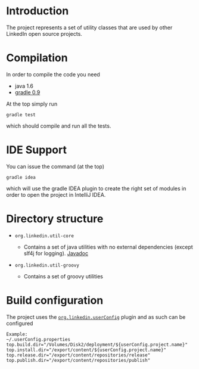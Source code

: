 Introduction
============
The project represents a set of utility classes that are used by other LinkedIn open 
source projects.

Compilation
===========
In order to compile the code you need

* java 1.6
* [gradle 0.9](http://www.gradle.org/)

At the top simply run

    gradle test

which should compile and run all the tests.

IDE Support
===========
You can issue the command (at the top)

    gradle idea

which will use the gradle IDEA plugin to create the right set of modules in order to open the
project in IntelliJ IDEA.

Directory structure
===================

* `org.linkedin.util-core`
  * Contains a set of java utilities with no external dependencies (except slf4j
for logging). [Javadoc](http://www.kiwidoc.com/java/l/p/org.linkedin/org.linkedin.util-core)

* `org.linkedin.util-groovy`
  * Contains a set of groovy utilities

Build configuration
===================
The project uses the [`org.linkedin.userConfig`](https://github.com/linkedin/gradle-plugins/blob/master/README.md) plugin and as such can be configured

    Example:
    ~/.userConfig.properties
    top.build.dir="/Volumes/Disk2/deployment/${userConfig.project.name}"
    top.install.dir="/export/content/${userConfig.project.name}"
    top.release.dir="/export/content/repositories/release"
    top.publish.dir="/export/content/repositories/publish"